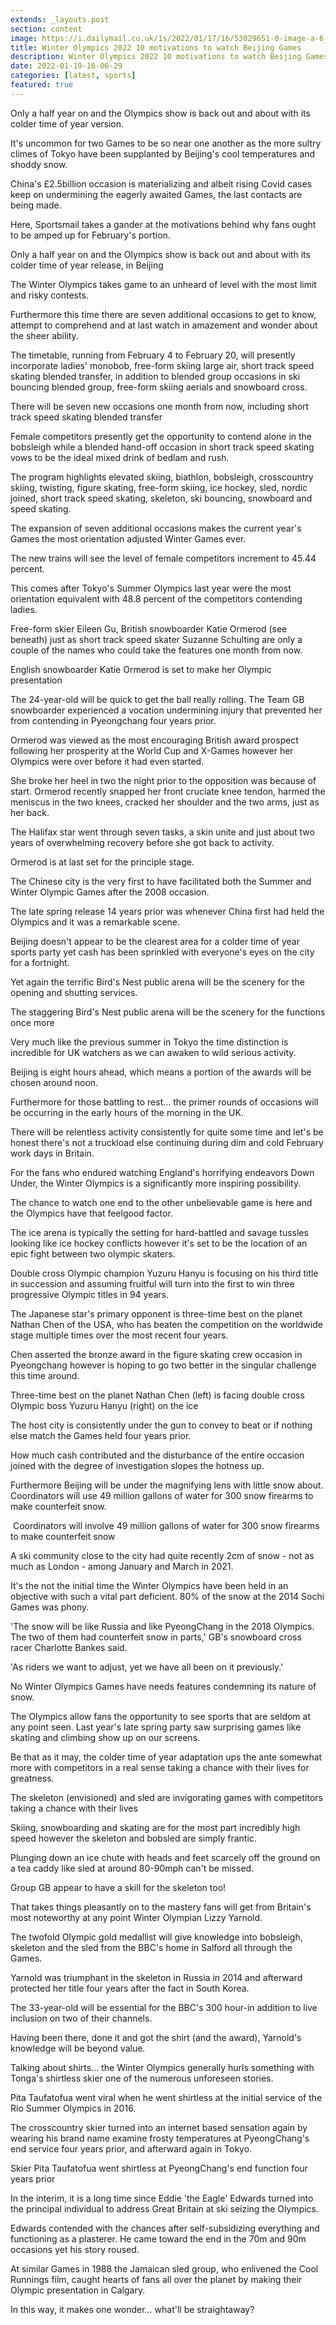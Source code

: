 ```yaml
---
extends: _layouts.post
section: content
image: https://i.dailymail.co.uk/1s/2022/01/17/16/53029651-0-image-a-6_1642437637861.jpg 
title: Winter Olympics 2022 10 motivations to watch Beijing Games 
description: Winter Olympics 2022 10 motivations to watch Beijing Games 
date: 2022-01-19-16-06-29 
categories: [latest, sports] 
featured: true 
--- 
```

Only a half year on and the Olympics show is back out and about with its colder time of year version.

It's uncommon for two Games to be so near one another as the more sultry climes of Tokyo have been supplanted by Beijing's cool temperatures and shoddy snow.

China's £2.5billion occasion is materializing and albeit rising Covid cases keep on undermining the eagerly awaited Games, the last contacts are being made.

Here, Sportsmail takes a gander at the motivations behind why fans ought to be amped up for February's portion.

Only a half year on and the Olympics show is back out and about with its colder time of year release, in Beijing

The Winter Olympics takes game to an unheard of level with the most limit and risky contests.

Furthermore this time there are seven additional occasions to get to know, attempt to comprehend and at last watch in amazement and wonder about the sheer ability.

The timetable, running from February 4 to February 20, will presently incorporate ladies' monobob, free-form skiing large air, short track speed skating blended transfer, in addition to blended group occasions in ski bouncing blended group, free-form skiing aerials and snowboard cross.

There will be seven new occasions one month from now, including short track speed skating blended transfer

Female competitors presently get the opportunity to contend alone in the bobsleigh while a blended hand-off occasion in short track speed skating vows to be the ideal mixed drink of bedlam and rush.

The program highlights elevated skiing, biathlon, bobsleigh, crosscountry skiing, twisting, figure skating, free-form skiing, ice hockey, sled, nordic joined, short track speed skating, skeleton, ski bouncing, snowboard and speed skating.

The expansion of seven additional occasions makes the current year's Games the most orientation adjusted Winter Games ever.

The new trains will see the level of female competitors increment to 45.44 percent.

This comes after Tokyo's Summer Olympics last year were the most orientation equivalent with 48.8 percent of the competitors contending ladies.

Free-form skier Eileen Gu, British snowboarder Katie Ormerod (see beneath) just as short track speed skater Suzanne Schulting are only a couple of the names who could take the features one month from now.

English snowboarder Katie Ormerod is set to make her Olympic presentation

The 24-year-old will be quick to get the ball really rolling. The Team GB snowboarder experienced a vocation undermining injury that prevented her from contending in Pyeongchang four years prior.

Ormerod was viewed as the most encouraging British award prospect following her prosperity at the World Cup and X-Games however her Olympics were over before it had even started.

She broke her heel in two the night prior to the opposition was because of start. Ormerod recently snapped her front cruciate knee tendon, harmed the meniscus in the two knees, cracked her shoulder and the two arms, just as her back.

The Halifax star went through seven tasks, a skin unite and just about two years of overwhelming recovery before she got back to activity.

Ormerod is at last set for the principle stage.

The Chinese city is the very first to have facilitated both the Summer and Winter Olympic Games after the 2008 occasion.

The late spring release 14 years prior was whenever China first had held the Olympics and it was a remarkable scene.

Beijing doesn't appear to be the clearest area for a colder time of year sports party yet cash has been sprinkled with everyone's eyes on the city for a fortnight.

Yet again the terrific Bird's Nest public arena will be the scenery for the opening and shutting services.

The staggering Bird's Nest public arena will be the scenery for the functions once more

Very much like the previous summer in Tokyo the time distinction is incredible for UK watchers as we can awaken to wild serious activity.

Beijing is eight hours ahead, which means a portion of the awards will be chosen around noon.

Furthermore for those battling to rest... the primer rounds of occasions will be occurring in the early hours of the morning in the UK.

There will be relentless activity consistently for quite some time and let's be honest there's not a truckload else continuing during dim and cold February work days in Britain.

For the fans who endured watching England's horrifying endeavors Down Under, the Winter Olympics is a significantly more inspiring possibility.

The chance to watch one end to the other unbelievable game is here and the Olympics have that feelgood factor.

The ice arena is typically the setting for hard-battled and savage tussles looking like ice hockey conflicts however it's set to be the location of an epic fight between two olympic skaters.

Double cross Olympic champion Yuzuru Hanyu is focusing on his third title in succession and assuming fruitful will turn into the first to win three progressive Olympic titles in 94 years.

The Japanese star's primary opponent is three-time best on the planet Nathan Chen of the USA, who has beaten the competition on the worldwide stage multiple times over the most recent four years.

Chen asserted the bronze award in the figure skating crew occasion in Pyeongchang however is hoping to go two better in the singular challenge this time around.

Three-time best on the planet Nathan Chen (left) is facing double cross Olympic boss Yuzuru Hanyu (right) on the ice

The host city is consistently under the gun to convey to beat or if nothing else match the Games held four years prior.

How much cash contributed and the disturbance of the entire occasion joined with the degree of investigation slopes the hotness up.

Furthermore Beijing will be under the magnifying lens with little snow about. Coordinators will use 49 million gallons of water for 300 snow firearms to make counterfeit snow.

 Coordinators will involve 49 million gallons of water for 300 snow firearms to make counterfeit snow

A ski community close to the city had quite recently 2cm of snow - not as much as London - among January and March in 2021.

It's the not the initial time the Winter Olympics have been held in an objective with such a vital part deficient. 80% of the snow at the 2014 Sochi Games was phony.

'The snow will be like Russia and like PyeongChang in the 2018 Olympics. The two of them had counterfeit snow in parts,' GB's snowboard cross racer Charlotte Bankes said.

'As riders we want to adjust, yet we have all been on it previously.'

No Winter Olympics Games have needs features condemning its nature of snow.

The Olympics allow fans the opportunity to see sports that are seldom at any point seen. Last year's late spring party saw surprising games like skating and climbing show up on our screens.

Be that as it may, the colder time of year adaptation ups the ante somewhat more with competitors in a real sense taking a chance with their lives for greatness.

The skeleton (envisioned) and sled are invigorating games with competitors taking a chance with their lives

Skiing, snowboarding and skating are for the most part incredibly high speed however the skeleton and bobsled are simply frantic.

Plunging down an ice chute with heads and feet scarcely off the ground on a tea caddy like sled at around 80-90mph can't be missed.

Group GB appear to have a skill for the skeleton too!

That takes things pleasantly on to the mastery fans will get from Britain's most noteworthy at any point Winter Olympian Lizzy Yarnold.

The twofold Olympic gold medallist will give knowledge into bobsleigh, skeleton and the sled from the BBC's home in Salford all through the Games.

Yarnold was triumphant in the skeleton in Russia in 2014 and afterward protected her title four years after the fact in South Korea.

The 33-year-old will be essential for the BBC's 300 hour-in addition to live inclusion on two of their channels.

Having been there, done it and got the shirt (and the award), Yarnold's knowledge will be beyond value.

Talking about shirts... the Winter Olympics generally hurls something with Tonga's shirtless skier one of the numerous unforeseen stories.

Pita Taufatofua went viral when he went shirtless at the initial service of the Rio Summer Olympics in 2016.

The crosscountry skier turned into an internet based sensation again by wearing his brand name examine frosty temperatures at PyeongChang's end service four years prior, and afterward again in Tokyo.

Skier Pita Taufatofua went shirtless at PyeongChang's end function four years prior

In the interim, it is a long time since Eddie 'the Eagle' Edwards turned into the principal individual to address Great Britain at ski seizing the Olympics.

Edwards contended with the chances after self-subsidizing everything and functioning as a plasterer. He came toward the end in the 70m and 90m occasions yet his story roused.

At similar Games in 1988 the Jamaican sled group, who enlivened the Cool Runnings film, caught hearts of fans all over the planet by making their Olympic presentation in Calgary.

In this way, it makes one wonder... what'll be straightaway?